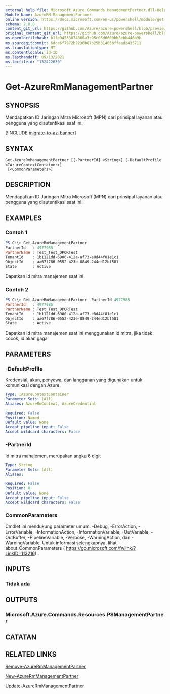 ```yaml
---
external help file: Microsoft.Azure.Commands.ManagementPartner.dll-Help.xml
Module Name: AzureRM.ManagementPartner
online version: https://docs.microsoft.com/en-us/powershell/module/get-azurermmanagementpartner
schema: 2.0.0
content_git_url: https://github.com/Azure/azure-powershell/blob/preview/src/ResourceManager/ManagementPartner/Commands.Partner/help/Get-AzureRmManagementPartner.md
original_content_git_url: https://github.com/Azure/azure-powershell/blob/preview/src/ResourceManager/ManagementPartner/Commands.Partner/help/Get-AzureRmManagementPartner.md
ms.openlocfilehash: b1fe94533074860a3c95c05d6609bb8ebb446a9b
ms.sourcegitcommit: 6dce6f7972b2236b87b25b31465bffaad2435711
ms.translationtype: MT
ms.contentlocale: id-ID
ms.lasthandoff: 09/13/2021
ms.locfileid: "132422630"
---
```

# Get-AzureRmManagementPartner

## SYNOPSIS
Mendapatkan ID Jaringan Mitra Microsoft (MPN) dari prinsipal layanan atau pengguna yang diautentikasi saat ini. 

[!INCLUDE [migrate-to-az-banner](../../includes/migrate-to-az-banner.md)]

## SYNTAX

```
Get-AzureRmManagementPartner [[-PartnerId] <String>] [-DefaultProfile <IAzureContextContainer>]
 [<CommonParameters>]
```

## DESCRIPTION
Mendapatkan ID Jaringan Mitra Microsoft (MPN) dari prinsipal layanan atau pengguna yang diautentikasi saat ini. 

## EXAMPLES

### Contoh 1
```powershell
PS C:\> Get-AzureRmManagementPartner
PartnerId   : 4977985
PartnerName : Test_Test_DPORTest
TenantId    : 1b1121dd-6900-412a-af73-e8d44f81e1c1
ObjectId    : aa67f786-0552-423e-8849-244ed12bf581
State       : Active
```

Dapatkan id mitra manajemen saat ini

### Contoh 2
```powershell
PS C:\> Get-AzureRmManagementPartner -PartnerId 4977985
PartnerId   : 4977985
PartnerName : Test_Test_DPORTest
TenantId    : 1b1121dd-6900-412a-af73-e8d44f81e1c1
ObjectId    : aa67f786-0552-423e-8849-244ed12bf581
State       : Active
```

Dapatkan id mitra manajemen saat ini menggunakan id mitra, jika tidak cocok, id akan gagal

## PARAMETERS

### -DefaultProfile
Kredensial, akun, penyewa, dan langganan yang digunakan untuk komunikasi dengan Azure.

```yaml
Type: IAzureContextContainer
Parameter Sets: (All)
Aliases: AzureRmContext, AzureCredential

Required: False
Position: Named
Default value: None
Accept pipeline input: False
Accept wildcard characters: False
```

### -PartnerId
Id mitra manajemen, merupakan angka 6 digit

```yaml
Type: String
Parameter Sets: (All)
Aliases:

Required: False
Position: 0
Default value: None
Accept pipeline input: False
Accept wildcard characters: False
```

### CommonParameters
Cmdlet ini mendukung parameter umum: -Debug, -ErrorAction, -ErrorVariable, -InformationAction, -InformationVariable, -OutVariable, -OutBuffer, -PipelineVariable, -Verbose, -WarningAction, dan -WarningVariable. Untuk informasi selengkapnya, lihat about_CommonParameters ( https://go.microsoft.com/fwlink/?LinkID=113216) .

## INPUTS

### Tidak ada

## OUTPUTS

### Microsoft.Azure.Commands.Resources.PSManagementPartner

## CATATAN

## RELATED LINKS

[Remove-AzureRmManagementPartner](./Remove-AzureRmManagementPartner.md)

[New-AzureRmManagementPartner](./New-AzureRmManagementPartner.md)

[Update-AzureRmManagementPartner](./Update-AzureRmManagementPartner.md)
